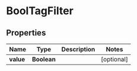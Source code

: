 

# BoolTagFilter


## Properties

| Name | Type | Description | Notes |
|------------ | ------------- | ------------- | -------------|
|**value** | **Boolean** |  |  [optional] |



